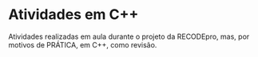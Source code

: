 # Atividades em C++

Atividades realizadas em aula durante o projeto da RECODEpro, mas, por motivos de PRÁTICA, em C++, como revisão.
